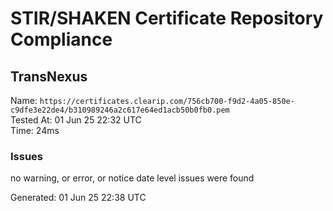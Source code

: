 # STIR/SHAKEN Certificate Repository Compliance

## TransNexus

Name: `https://certificates.clearip.com/756cb700-f9d2-4a05-850e-c9dfe3e22de4/b310989246a2c617e64ed1acb50b0fb0.pem`\
Tested At: 01 Jun 25 22:32 UTC\
Time: 24ms

### Issues

no warning, or error, or notice date level issues were found

Generated: 01 Jun 25 22:38 UTC